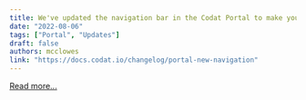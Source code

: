 ```yaml
---
title: We've updated the navigation bar in the Codat Portal to make your experience more intuitive.
date: "2022-08-06"
tags: ["Portal", "Updates"]
draft: false
authors: mcclowes
link: "https://docs.codat.io/changelog/portal-new-navigation"
---
```


[Read more...](https://docs.codat.io/changelog/portal-new-navigation)

<!--truncate-->
